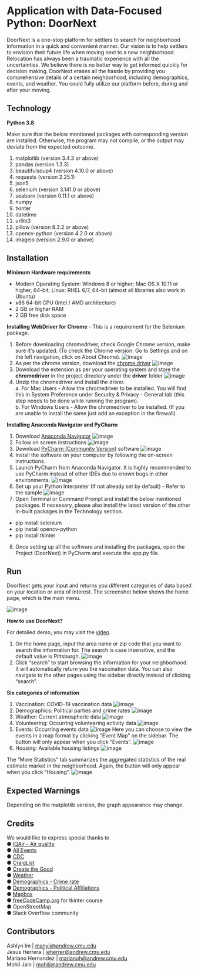 # Application with Data-Focused Python: DoorNext

DoorNext is a one-stop platform for settlers to search for neighborhood information in a quick and convenient manner. Our vision is to help settlers to envision their future life when moving next to a new neighborhood. Relocation has always been a traumatic experience with all the uncertainties. We believe there is no better way to get informed quickly for decision making. DoorNext erases all the hassle by providing you comprehensive details of a certain neighborhood, including demographics, events, and weather. You could fully utilize our platform before, during and after your moving.

## Technology

**Python 3.8**

Make sure that the below mentioned packages with corresponding version are installed. Otherwise, the program may not compile, or the output may deviate from the expected outcome.
1. matplotlib (version 3.4.3 or above)
2. pandas (version 1.3.3)
3. beautifulsoup4 (version 4.10.0 or above)
4. requests (version 2.25.1)
5. json5
6. selenium (version 3.141.0 or above)
7. seaborn (version 0.11.1 or above)
8. numpy
9. tkinter
10. datetime
11. urllib3
12. pillow (version 8.3.2 or above)
13. opencv-python (version 4.2.0 or above)
14. imageio (version 2.9.0 or above)

## Installation

**Minimum Hardware requirements**

* Modern Operating System: Windows 8 or higher; Mac OS X 10.11 or higher, 64-bit; Linux: RHEL 6/7, 64-bit (almost all libraries also work in Ubuntu) 
* x86 64-bit CPU (Intel / AMD architecture)
* 2 GB or higher RAM
* 2 GB free disk space

**Installing WebDriver for Chrome** - This is a requirement for the Selenium package.
1. Before downloading chromedriver, check Google Chrome version, make sure it's updated. (To check the Chrome version: Go to Settings and on the left navigation, click on About Chrome).
![image](https://user-images.githubusercontent.com/48016878/210124359-c00e14fe-4bae-4db5-b5a2-6a277b80d405.png)
2. As per the chrome version, download the [chrome driver](https://chromedriver.chromium.org/downloads)
![image](https://user-images.githubusercontent.com/48016878/210124456-f678bc2e-6341-419d-a2d6-5229ae0fddbf.png)
3. Download the extension as per your operating system and store the **chromedriver** in the project directory under the **driver** folder
![image](https://user-images.githubusercontent.com/48016878/210124468-ede612bf-bdf3-4763-90fa-9c375a6232c8.png)
4. Unzip the chromedriver and install the driver.\
a. For Mac Users - Allow the chromedriver to be installed. You will find this in System Preference under Security & Privacy - General tab (this step needs to be done while running the program).\
b. For Windows Users - Allow the chromedriver to be installed. (If you are unable to install the same just add an exception in the firewall)

**Installing Anaconda Navigator and PyCharm**

1. Download [Anaconda Navigator](https://www.anaconda.com/products/individual)
![image](https://user-images.githubusercontent.com/48016878/210124499-7f618da5-c177-467e-ab81-46a563030cd6.png)
2. Follow on screen instructions
![image](https://user-images.githubusercontent.com/48016878/210124592-3206ba3e-d61b-446d-8ab5-e1324683a513.png)
3. Download [PyCharm (Community Version)](https://www.jetbrains.com/pycharm/download/#section=mac.) software
![image](https://user-images.githubusercontent.com/48016878/210124604-3400ab61-e14d-4ec3-853c-5ffc1c41ea23.png)
4. Install the software on your computer by following the on-screen instructions.
5. Launch PyCharm from Anaconda Navigator. It is highly recommended to use PyCharm instead of other IDEs due to known bugs in other environments.
![image](https://user-images.githubusercontent.com/48016878/210124611-6fcf7321-bcff-42a5-b61d-89a4b6ec14be.png)
6. Set up your Python Interpreter (If not already set by default) - Refer to the sample
![image](https://user-images.githubusercontent.com/48016878/210124616-c9b74ab5-ecd8-4a85-bd17-216fcb3420c8.png)
7. Open Terminal or Command Prompt and install the below mentioned packages. If necessary, please also install the latest version of the other in-built packages in the Technology section.
* pip install selenium
* pip install opencv-python
* pip install tkinter
8. Once setting up all the software and installing the packages, open the Project (DoorNext) in PyCharm and execute the app.py file.

## Run

DoorNext gets your input and returns you different categories of data based on your location or area of interest. The screenshot below shows the home page, which is the main menu.

![image](https://user-images.githubusercontent.com/48016878/210124641-2568b97b-002b-47f9-915c-19b3037e1095.png)

**How to use DoorNext?**

For detailed demo, you may visit the [video](https://youtu.be/r3tU4bMWe4s).

1. On the home page, input the area name or zip code that you want to search the information for. The search is case insensitive, and the default value is Pittsburgh.
![image](https://user-images.githubusercontent.com/48016878/210124650-4496627e-ad8f-4ef0-911f-c5415f32029e.png)
2. Click “search” to start browsing the information for your neighborhood. It will automatically return you the vaccination data. You can also navigate to the other pages using the sidebar directly instead of clicking “search”.

**Six categories of information**
1. Vaccination: COVID-19 vaccination data
![image](https://user-images.githubusercontent.com/48016878/210124661-3b3527ab-c732-4a74-b392-2d0bac9709e0.png)
2. Demographics: Political parties and crime rates
![image](https://user-images.githubusercontent.com/48016878/210124665-925cfed8-c66c-41f8-8a1f-950956626ba6.png)
3. Weather: Current atmospheric data
![image](https://user-images.githubusercontent.com/48016878/210124670-f197b1cb-5fed-409d-882b-f8b8f03d4f71.png)
4. Volunteering: Occurring volunteering activity data
![image](https://user-images.githubusercontent.com/48016878/210124675-a3f81eb7-5b10-4f89-9e25-285354b47a41.png)
5. Events: Occurring events data
![image](https://user-images.githubusercontent.com/48016878/210124679-bc04b46f-06de-463f-8899-8ef4c028743c.png)
Here you can choose to view the events in a map format by clicking “Event Map” on the sidebar. The button will only appear when you click “Events”.
![image](https://user-images.githubusercontent.com/48016878/210124681-8a2114e7-1db4-42b9-87b1-30b6e999634a.png)
6. Housing: Available housing listings
![image](https://user-images.githubusercontent.com/48016878/210124687-9a4a3111-879d-4bd6-9afb-7a73f6c703f2.png)

The “More Statistics” tab summarizes the aggregated statistics of the real estimate market in the neighborhood. Again, the button will only appear when you click “Housing”.
![image](https://user-images.githubusercontent.com/48016878/210124693-5047b0e9-ab40-4725-85e5-883a22b8d7aa.png)


## Expected Warnings

Depending on the matplotlib version, the graph appearance may change.

## Credits

We would like to express special thanks to\
● [IQAir - Air quality](https://www.iqair.com/us/air-pollution-data-api)\
● [All Events](https://allevents.in)\
● [CDC](https://data.cdc.gov/api/views/8xkx-amqh/rows.csv?accessType=DOWNLOAD)\
● [CraigList](https://pittsburgh.craigslist.org/d/apartments-housing-for-rent/search/apa)\
● [Create the Good](https://createthegood.aarp.org/volunteer-search/)\
● [Weather](https://www.timeanddate.com/weather/usa/pittsburgh)\
● [Demographics - Crime rate](https://en.wikipedia.org/wiki/List_of_United_States_cities_by_crime_rate)\
● [Demographics - Political Affiliations](https://www.pewforum.org/religious-landscape-study/compare/party-affiliation/by/state/)\
● [Mapbox](https://gist.github.com/busybus/b316596556933f7697671fd33f31fe87)\
● [freeCodeCamp.org](https://www.youtube.com/watch?v=YXPyB4XeYLA) for tkinter course\
● OpenStreetMap\
● Stack Overflow community

## Contributors
Ashlyn Im | manyii@andrew.cmu.edu\
Jesus Herrera | jeherrer@andrew.cmu.edu\
Mariano Hernandez | marianoh@andrew.cmu.edu\
Mohil Jain | mohilj@andrew.cmu.edu




